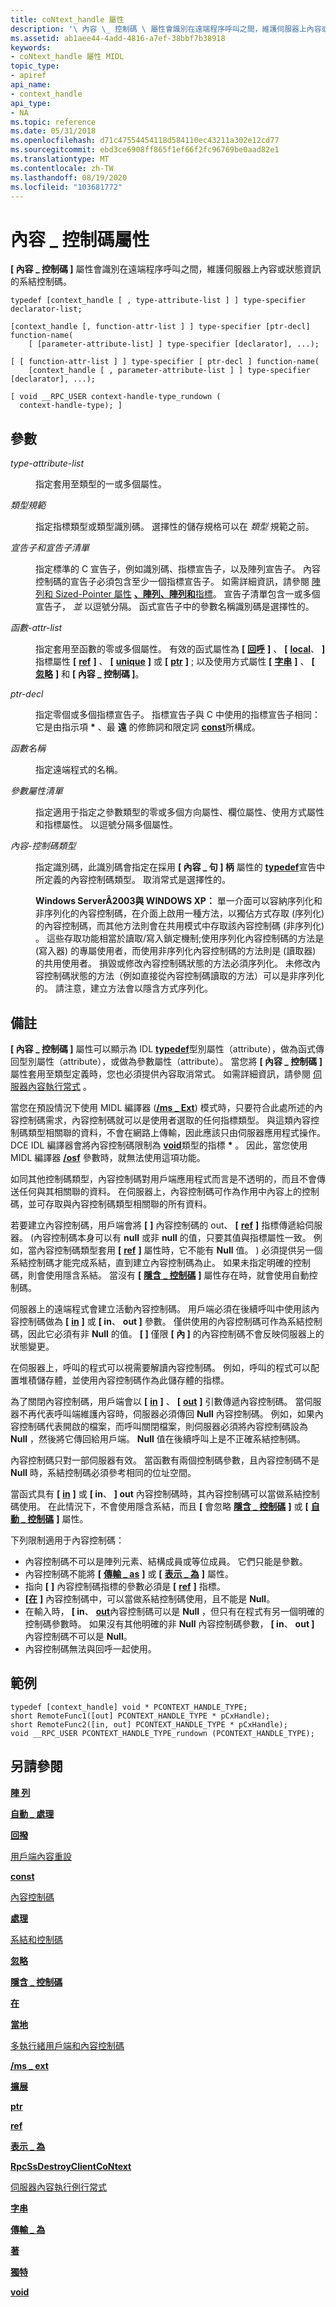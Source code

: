```yaml
---
title: coNtext_handle 屬性
description: '\ 內容 \_ 控制碼 \ 屬性會識別在遠端程序呼叫之間，維護伺服器上內容或狀態資訊的系結控制碼。'
ms.assetid: ab1aee44-4add-4816-a7ef-38bbf7b38918
keywords:
- coNtext_handle 屬性 MIDL
topic_type:
- apiref
api_name:
- context_handle
api_type:
- NA
ms.topic: reference
ms.date: 05/31/2018
ms.openlocfilehash: d71c47554454118d584110ec43211a302e12cd77
ms.sourcegitcommit: ebd3ce6908ff865f1ef66f2fc96769be0aad82e1
ms.translationtype: MT
ms.contentlocale: zh-TW
ms.lasthandoff: 08/19/2020
ms.locfileid: "103681772"
---
```

# <a name="context_handle-attribute"></a>內容 \_ 控制碼屬性

**\[ 內容 \_ 控制碼 \]** 屬性會識別在遠端程序呼叫之間，維護伺服器上內容或狀態資訊的系結控制碼。

``` syntax
typedef [context_handle [ , type-attribute-list ] ] type-specifier declarator-list;

[context_handle [, function-attr-list ] ] type-specifier [ptr-decl] function-name(
    [ [parameter-attribute-list] ] type-specifier [declarator], ...);

[ [ function-attr-list ] ] type-specifier [ ptr-decl ] function-name(
    [context_handle [ , parameter-attribute-list ] ] type-specifier [declarator], ...);

[ void __RPC_USER context-handle-type_rundown (
  context-handle-type); ]
```

## <a name="parameters"></a>參數

<dl> <dt>

*type-attribute-list* 
</dt> <dd>

指定套用至類型的一或多個屬性。

</dd> <dt>

*類型規範* 
</dt> <dd>

指定指標類型或類型識別碼。 選擇性的儲存規格可以在 *類型* 規範之前。

</dd> <dt>

*宣告子和宣告子清單* 
</dt> <dd>

指定標準的 C 宣告子，例如識別碼、指標宣告子，以及陣列宣告子。 內容控制碼的宣告子必須包含至少一個指標宣告子。 如需詳細資訊，請參閱 [陣列和 Sized-Pointer 屬性](array-and-sized-pointer-attributes.md) [**、陣列、陣列和**](arrays-1.md)[指標](/windows/desktop/Rpc/arrays-and-pointers)。 宣告子清單包含一或多個宣告子， *並* 以逗號分隔。 函式宣告子中的參數名稱識別碼是選擇性的。

</dd> <dt>

*函數-attr-list* 
</dt> <dd>

指定套用至函數的零或多個屬性。 有效的函式屬性為 **\[** [**回呼**](callback.md) **\]** 、 **\[** [**local**](local.md)、 **\]** 指標屬性 **\[** [**ref**](ref.md) **\]** 、 **\[** [**unique**](unique.md) **\]** 或 **\[** [**ptr**](ptr.md) **\]** ; 以及使用方式屬性 **\[** [**字串**](string.md) **\]** 、 **\[** [**忽略**](ignore.md) **\]** 和 **\[ 內容 \_ 控制碼 \]**。

</dd> <dt>

*ptr-decl* 
</dt> <dd>

指定零個或多個指標宣告子。 指標宣告子與 C 中使用的指標宣告子相同：它是由指示項 **\*** 、最 **遠** 的修飾詞和限定詞 [**const**](const.md)所構成。

</dd> <dt>

*函數名稱* 
</dt> <dd>

指定遠端程式的名稱。

</dd> <dt>

*參數屬性清單* 
</dt> <dd>

指定適用于指定之參數類型的零或多個方向屬性、欄位屬性、使用方式屬性和指標屬性。 以逗號分隔多個屬性。

</dd> <dt>

*內容-控制碼類型* 
</dt> <dd>

指定識別碼，此識別碼會指定在採用 **\[ 內容 \_ 句 \] 柄** 屬性的 [**typedef**](typedef.md)宣告中所定義的內容控制碼類型。 取消常式是選擇性的。

**Windows ServerÂ2003與 WINDOWS XP：** 單一介面可以容納序列化和非序列化的內容控制碼，在介面上啟用一種方法，以獨佔方式存取 (序列化) 的內容控制碼，而其他方法則會在共用模式中存取該內容控制碼 (非序列化) 。 這些存取功能相當於讀取/寫入鎖定機制;使用序列化內容控制碼的方法是 (寫入器) 的專屬使用者，而使用非序列化內容控制碼的方法則是 (讀取器) 的共用使用者。 損毀或修改內容控制碼狀態的方法必須序列化。 未修改內容控制碼狀態的方法（例如直接從內容控制碼讀取的方法）可以是非序列化的。 請注意，建立方法會以隱含方式序列化。

</dd> </dl>

## <a name="remarks"></a>備註

**\[ 內容 \_ 控制碼 \]** 屬性可以顯示為 IDL [**typedef**](typedef.md)型別屬性（attribute），做為函式傳回型別屬性（attribute），或做為參數屬性（attribute）。 當您將 **\[ 內容 \_ 控制碼 \]** 屬性套用至類型定義時，您也必須提供內容取消常式。 如需詳細資訊，請參閱 [伺服器內容執行常式](/windows/desktop/Rpc/server-context-run-down-routine) 。

當您在預設情況下使用 MIDL 編譯器 ([**/ms \_ Ext**](-ms-ext.md)) 模式時，只要符合此處所述的內容控制碼需求，內容控制碼就可以是使用者選取的任何指標類型。 與這類內容控制碼類型相關聯的資料，不會在網路上傳輸，因此應該只由伺服器應用程式操作。 DCE IDL 編譯器會將內容控制碼限制為 [**void**](void.md)類型的指標 **\*** 。 因此，當您使用 MIDL 編譯器 [**/osf**](-osf.md) 參數時，就無法使用這項功能。

如同其他控制碼類型，內容控制碼對用戶端應用程式而言是不透明的，而且不會傳送任何與其相關聯的資料。 在伺服器上，內容控制碼可作為作用中內容上的控制碼，並可存取與內容控制碼類型相關聯的所有資料。

若要建立內容控制碼，用戶端會將 **\[** [](out-idl.md) **\]** 內容控制碼的 out、 **\[** [**ref**](ref.md) **\]** 指標傳遞給伺服器。  (內容控制碼本身可以有 **null** 或非 **null** 的值，只要其值與指標屬性一致。 例如，當內容控制碼類型套用 **\[** [**ref**](ref.md) **\]** 屬性時，它不能有 **Null** 值。 ) 必須提供另一個系結控制碼才能完成系結，直到建立內容控制碼為止。 如果未指定明確的控制碼，則會使用隱含系結。 當沒有 **\[** [**隱含 \_ 控制碼**](implicit-handle.md) **\]** 屬性存在時，就會使用自動控制碼。

伺服器上的遠端程式會建立活動內容控制碼。 用戶端必須在後續呼叫中使用該內容控制碼做為 **\[** [**in**](in.md) **\]** 或 **\[ in**、 **out \]** 參數。 僅供使用的內容控制碼可作為系結控制碼，因此它必須有非 **Null** 的值。 **\[ \]** 僅限 **\[ 內 \]** 的內容控制碼不會反映伺服器上的狀態變更。

在伺服器上，呼叫的程式可以視需要解讀內容控制碼。 例如，呼叫的程式可以配置堆積儲存體，並使用內容控制碼作為此儲存體的指標。

為了關閉內容控制碼，用戶端會以 **\[** [**in**](in.md) **\]** 、 **\[** [**out**](out-idl.md) **\]** 引數傳遞內容控制碼。 當伺服器不再代表呼叫端維護內容時，伺服器必須傳回 **Null** 內容控制碼。 例如，如果內容控制碼代表開啟的檔案，而呼叫關閉檔案，則伺服器必須將內容控制碼設為 **Null** ，然後將它傳回給用戶端。 **Null** 值在後續呼叫上是不正確系結控制碼。

內容控制碼只對一部伺服器有效。 當函數有兩個控制碼參數，且內容控制碼不是 **Null** 時，系結控制碼必須參考相同的位址空間。

當函式具有 **\[** [**in**](in.md) **\]** 或 **\[ in**、 **\] out** 內容控制碼時，其內容控制碼可以當做系結控制碼使用。 在此情況下，不會使用隱含系結，而且 **\[** 會忽略 [**隱含 \_ 控制碼**](implicit-handle.md) **\]** 或 **\[** [**自動 \_ 控制碼**](auto-handle.md) **\]** 屬性。

下列限制適用于內容控制碼：

-   內容控制碼不可以是陣列元素、結構成員或等位成員。 它們只能是參數。
-   內容控制碼不能將 **\[** [**傳輸 \_ as**](transmit-as.md) **\]** 或 **\[** [**表示 \_ 為**](represent-as.md) **\]** 屬性。
-   指向 **\[** [](out-idl.md) **\]** 內容控制碼指標的參數必須是 **\[** [**ref**](ref.md) **\]** 指標。
-   **\[**[**在**](in.md) **\]** 內容控制碼中，可以當做系結控制碼使用，且不能是 **Null**。
-   在輸入時， **\[ in**、 [**out**](out-idl.md)內容控制碼可以是 **Null** ，但只有在程式有另一個明確的控制碼參數時。 如果沒有其他明確的非 **Null** 內容控制碼參數， **\[ in**、 **out \]** 內容控制碼不可以是 **Null**。
-   內容控制碼無法與回呼一起使用。

## <a name="examples"></a>範例

``` syntax
typedef [context_handle] void * PCONTEXT_HANDLE_TYPE; 
short RemoteFunc1([out] PCONTEXT_HANDLE_TYPE * pCxHandle); 
short RemoteFunc2([in, out] PCONTEXT_HANDLE_TYPE * pCxHandle); 
void __RPC_USER PCONTEXT_HANDLE_TYPE_rundown (PCONTEXT_HANDLE_TYPE);
```

## <a name="see-also"></a>另請參閱

<dl> <dt>

[**陣 列**](arrays-1.md)
</dt> <dt>

[**自動 \_ 處理**](auto-handle.md)
</dt> <dt>

[**回撥**](callback.md)
</dt> <dt>

[用戶端內容重設](/windows/desktop/Rpc/client-context-reset)
</dt> <dt>

[**const**](const.md)
</dt> <dt>

[內容控制碼](/windows/desktop/Rpc/context-handles)
</dt> <dt>

[**處理**](handle.md)
</dt> <dt>

[系結和控制碼](/windows/desktop/Rpc/binding-and-handles)
</dt> <dt>

[**忽略**](ignore.md)
</dt> <dt>

[**隱含 \_ 控制碼**](implicit-handle.md)
</dt> <dt>

[**在**](in.md)
</dt> <dt>

[**當地**](local.md)
</dt> <dt>

[多執行緒用戶端和內容控制碼](/windows/desktop/Rpc/multithreaded-clients-and-context-handles)
</dt> <dt>

[**/ms \_ ext**](-ms-ext.md)
</dt> <dt>

[**擴展**](out-idl.md)
</dt> <dt>

[**ptr**](ptr.md)
</dt> <dt>

[**ref**](ref.md)
</dt> <dt>

[**表示 \_ 為**](represent-as.md)
</dt> <dt>

[**RpcSsDestroyClientCoNtext**](/windows/desktop/api/rpcndr/nf-rpcndr-rpcssdestroyclientcontext)
</dt> <dt>

[伺服器內容執行例行常式](/windows/desktop/Rpc/server-context-run-down-routine)
</dt> <dt>

[**字串**](string.md)
</dt> <dt>

[**傳輸 \_ 為**](transmit-as.md)
</dt> <dt>

[**著**](typedef.md)
</dt> <dt>

[**獨特**](unique.md)
</dt> <dt>

[**void**](void.md)
</dt> </dl>

 

 